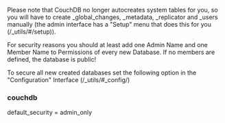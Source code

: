 Please note that CouchDB no longer autocreates system tables for you, so you will have to create _global_changes, _metadata, _replicator and _users manually (the admin interface has a "Setup" menu that does this for you (<YOURDOMAIN>/_utils/#/setup)).



For security reasons you should at least add one Admin Name and one Member Name to Permissions of every new Database. If no members are defined, the database is public!

To secure all new created databases set the following option in the "Configuration" Interface (<YOURDOMAIN>/_utils/#_config/)

### couchdb

default_security = admin_only
